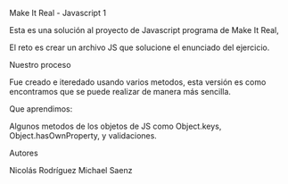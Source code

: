 Make It Real - Javascript 1

Esta es una solución al proyecto de Javascript programa de Make It Real, 

El reto es crear un archivo JS que solucione el enunciado del ejercicio.

Nuestro proceso

Fue creado e iteredado usando varios metodos, esta versión es como encontramos que se puede realizar de manera más sencilla.

Que aprendimos: 

Algunos metodos de los objetos de JS como Object.keys, Object.hasOwnProperty, y validaciones. 

Autores 

Nicolás Rodríguez
Michael Saenz